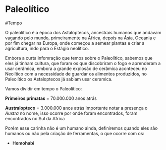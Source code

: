 # Paleolítico
#Tempo 

O paleolítico é a época dos Astaloptecos, ancestrais humanos que andavam vagando pelo mundo, primeiramente na África, depois na Ásia, Oceania e por fim chegar na Europa, onde começou a semear plantas e criar a agricultura, indo para o Estágio neolítico.

Embora a curta infomração que temos sobre o Paleolítico, sabemos que eles já tinham cultura, que foram os que discobriram o fogo e aprenderam a usar cerâmica, embora a grande explosão de cerâmica aconteceu no Neolítico com a necessidade de guardar os alimentos produzidos, no Paleolítico os Astaloptecos já sabiam usar ceramica.

Vamos dividir em tempo o Paleolítico:

**Primeiros primatas** = 70.000.000 anos atrás

**Australopteco** = 3.000.000 anos atrás
	Importante notar a presença o *Austra* no nome, isso ocorre por onde foram encontrados, foram encontrados no Sul da Africa

Porém esse carinha não é um humano ainda, definiremos  quando eles são humanos ou não pela criação de ferramentas, o que ocorre com os:

* **Homohabi**

